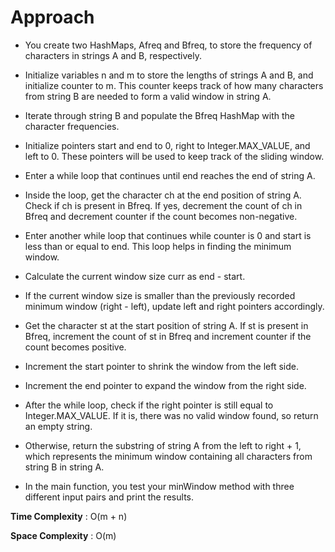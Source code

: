 # Approach

- You create two HashMaps, Afreq and Bfreq, to store the frequency of characters in strings A and B, respectively.

- Initialize variables n and m to store the lengths of strings A and B, and initialize counter to m. This counter keeps track of how many characters from string B are needed to form a valid window in string A.

- Iterate through string B and populate the Bfreq HashMap with the character frequencies.

- Initialize pointers start and end to 0, right to Integer.MAX_VALUE, and left to 0. These pointers will be used to keep track of the sliding window.

- Enter a while loop that continues until end reaches the end of string A.

- Inside the loop, get the character ch at the end position of string A. Check if ch is present in Bfreq. If yes, decrement the count of ch in Bfreq and decrement counter if the count becomes non-negative.

- Enter another while loop that continues while counter is 0 and start is less than or equal to end. This loop helps in finding the minimum window.

- Calculate the current window size curr as end - start.

- If the current window size is smaller than the previously recorded minimum window (right - left), update left and right pointers accordingly.

- Get the character st at the start position of string A. If st is present in Bfreq, increment the count of st in Bfreq and increment counter if the count becomes positive.

- Increment the start pointer to shrink the window from the left side.

- Increment the end pointer to expand the window from the right side.

- After the while loop, check if the right pointer is still equal to Integer.MAX_VALUE. If it is, there was no valid window found, so return an empty string.

- Otherwise, return the substring of string A from the left to right + 1, which represents the minimum window containing all characters from string B in string A.

- In the main function, you test your minWindow method with three different input pairs and print the results.


**Time Complexity** : O(m + n)

**Space Complexity** : O(m)